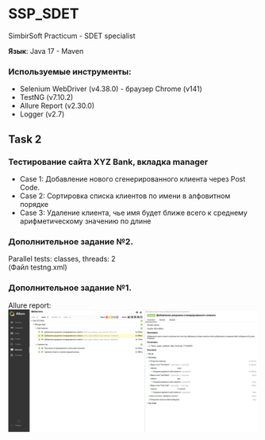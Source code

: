 # SSP_SDET
SimbirSoft Practicum - SDET specialist

**Язык**: Java 17 - Maven
### Используемые инструменты:
* Selenium WebDriver (v4.38.0) - браузер Chrome (v141)
* TestNG (v7.10.2)
* Allure Report (v2.30.0)
* Logger (v2.7)

## Task 2 
### Тестирование сайта XYZ Bank, вкладка manager
* Case 1: Добавление нового сгенерированного клиента через Post Code.
* Case 2: Сортировка списка клиентов по имени в алфовитном порядке
* Case 3: Удаление клиента, чье имя будет ближе всего к
среднему арифметическому значению по длине

### Дополнительное задание №2.
Parallel tests: classes, threads: 2\
(Файл testng.xml)

### Дополнительное задание №1.
Allure report:
![img.png](img.png)